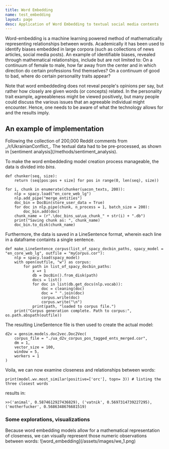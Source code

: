 ```yaml
---
title: Word Embedding
name: test_embedding
layout: page
desc: Application of Word Embedding to textual social media contents
---
```

Word-embedding is a machine learning powered method of mathematically representing relationships between words.
Academically it has been used to identify biases embedded in large corpora (such as collections of news articles, social media posts).
An example of identifiable biases, revealed through mathematical relationships, include but are not limited to:
On a continuum of female to male, how far away from the center and in which direction do certain professions find themselves?
On a continuum of good to bad, where do certain personality traits appear?

Note that word embeddeding does not reveal people's opinions per say, but rather how closely are given words (or concepts) related.
In the personality trait example, agreeableness might be viewed positively, but many people could discuss the various issues that an agreeable individual might encounter. Hence, one needs to be aware of what the technology allows for and the results imply.

<h2>An example of implementation</h2>
Following the collection of 200,000 Reddit comments from _/r/UkrainianConflict_. The textual data had to be pre-processed, as shown in [sentiment analysis](/methods/sentiment_analysis).

To make the word embeddeding model creation process manageable, the data is divided into _bins_. 

	def chunker(seq, size):
		return (seq[pos:pos + size] for pos in range(0, len(seq), size))

	for i, chunk in enumerate(chunker(uacon_texts, 200)):
		nlp = spacy.load("en_core_web_lg")
		nlp.add_pipe("merge_entities")
		doc_bin = DocBin(store_user_data = True)
		for doc in nlp.pipe(chunk, n_process = 1, batch_size = 200):
			doc_bin.add(doc)
		chunk_name = (r".\doc_bins_ua\ua_chunk_" + str(i) + ".db")
		print("Saving chunk as: ", chunk_name)
		doc_bin.to_disk(chunk_name)
		
Furthermore, the data is saved in a LineSentence format, wherein each line in a dataframe containts a single sentence.

    def make_LineSentence_corpus(list_of_spacy_docbin_paths, spacy_model = "en_core_web_lg", outfile = "myCorpus.cor"):
        nlp = spacy.load(spacy_model)
        with open(outfile, "w") as corpus:
            for path in list_of_spacy_docbin_paths:
                x =+ 1
                db = DocBin().from_disk(path)
                docs = list()
                for doc in list(db.get_docs(nlp.vocab)):
                    doc = cleaning(doc)
                    doc = " ".join(doc)
                    corpus.write(doc)
                    corpus.write("\n")
                print(path, "loaded to corpus file.")
        print("Corpus generation complete. Path to corpus:", os.path.abspath(outfile))

The resulting LineSentence file is then used to create the actual model:

	d2v = gensim.models.doc2vec.Doc2Vec(
		corpus_file = "./ua_d2v_corpus_pos_tagged_ents_merged.cor",
		dm = 1,
		vector_size = 100,
		window = 5,
		workers = 1
	)
	
Voila, we can now examine closeness and relationships between words:
	
	print(model.wv.most_similar(positive=['orc'], topn= 3)) # listing the three closest words

results in:

	>>('animal', 0.5874612927436829), ('vatnik', 0.5697314739227295), ('motherfucker', 0.5686348676681519)

<h3>Some explorations, visualizations</h3>
Because word embedding models allow for a mathematical representation of closeness, we can visually represent those numeric observations between words:
![word_embedding](/assets/images/we_1.png)


